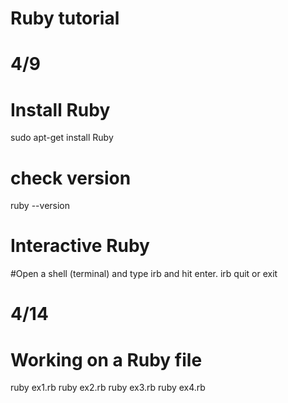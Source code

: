 # Ruby tutorial
# 4/9
# Install Ruby
sudo apt-get install Ruby
# check version
ruby --version

# Interactive Ruby
#Open a shell (terminal) and type irb and hit enter.
irb
quit or exit


# 4/14
# Working on a Ruby file
ruby ex1.rb
ruby ex2.rb
ruby ex3.rb
ruby ex4.rb

